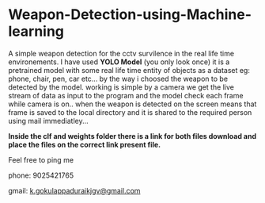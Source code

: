 # Weapon-Detection-using-Machine-learning

A simple weapon detection for the cctv survilence in the real life time environements.
I have used **YOLO Model** (you only look once) it is a pretrained model with some real life time entity of objects as
a dataset eg: phone, chair, pen, car etc... by the way i choosed the weapon to be detected by the model. working is simple
by a camera we get the live stream of data as input to the program and the model check each frame while camera is on..
when the weapon is detected on the screen means that frame is saved to the local directory and it is shared to the 
required person using mail immediatley...

**Inside the clf and weights folder there is a link for both files download and place the files on the correct link present file.**

Feel free to ping me

phone: 9025421765

gmail: k.gokulappaduraikjgv@gmail.com

